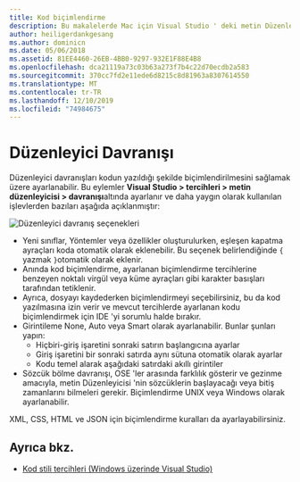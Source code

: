 ```yaml
---
title: Kod biçimlendirme
description: Bu makalelerde Mac için Visual Studio ' deki metin Düzenleyicisi davranışını değiştirmek için kullanılabilecek çeşitli seçenekler açıklanmaktadır
author: heiligerdankgesang
ms.author: dominicn
ms.date: 05/06/2018
ms.assetid: 81EE4460-26EB-4BB0-9297-932E1F88E4B8
ms.openlocfilehash: dca21119a73c03b63a273f7b4c22d70ecdb2a583
ms.sourcegitcommit: 370cc7fd2e11ede6d8215c8d81963a8307614550
ms.translationtype: MT
ms.contentlocale: tr-TR
ms.lasthandoff: 12/10/2019
ms.locfileid: "74984675"
---
```

# <a name="editor-behavior"></a>Düzenleyici Davranışı

Düzenleyici davranışları kodun yazıldığı şekilde biçimlendirilmesini sağlamak üzere ayarlanabilir. Bu eylemler **Visual Studio > tercihleri > metin düzenleyicisi > davranışı**altında ayarlanır ve daha yaygın olarak kullanılan işlevlerden bazıları aşağıda açıklanmıştır:

![Düzenleyici davranış seçenekleri](media/source-editor-image9.png)

* Yeni sınıflar, Yöntemler veya özellikler oluşturulurken, eşleşen kapatma ayraçları koda otomatik olarak eklenebilir. Bu seçenek belirlendiğinde `{` yazmak `}`otomatik olarak eklenir.
* Anında kod biçimlendirme, ayarlanan biçimlendirme tercihlerine benzeyen noktalı virgül veya küme ayraçları gibi karakter basışları tarafından tetiklenir.
* Ayrıca, dosyayı kaydederken biçimlendirmeyi seçebilirsiniz, bu da kod yazılmasına izin verir ve mevcut tercihlerde ayarlanan kodu biçimlendirmek için IDE 'yi sorumlu halde bırakır.
* Girintileme None, Auto veya Smart olarak ayarlanabilir. Bunlar şunları yapın:
  * Hiçbiri-giriş işaretini sonraki satırın başlangıcına ayarlar
  * Giriş işaretini bir sonraki satırda aynı sütuna otomatik olarak ayarlar
  * Kodu temel alarak aşağıdaki satırdaki akıllı girintiler
* Sözcük bölme davranışı, OSE 'ler arasında farklılık gösterir ve gezinme amacıyla, metin Düzenleyicisi 'nin sözcüklerin başlayacağı veya bitiş zamanlarını bilmeleri gerekir. Biçimlendirme UNIX veya Windows olarak ayarlanabilir.

XML, CSS, HTML ve JSON için biçimlendirme kuralları da ayarlayabilirsiniz.

## <a name="see-also"></a>Ayrıca bkz.

- [Kod stili tercihleri (Windows üzerinde Visual Studio)](/visualstudio/ide/code-styles-and-quick-actions)
